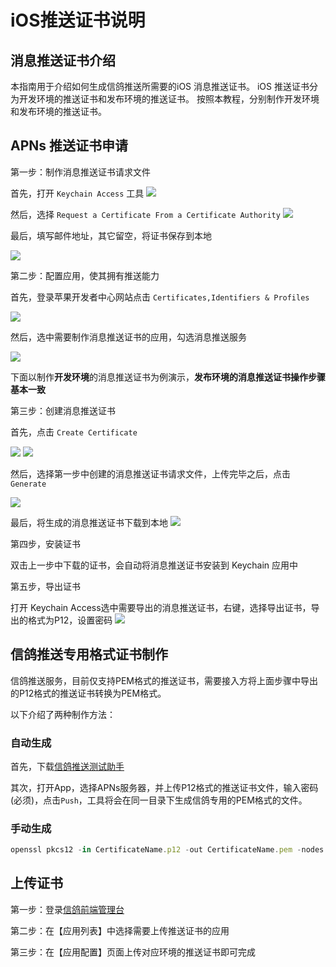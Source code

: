 # iOS推送证书说明


## 消息推送证书介绍
本指南用于介绍如何生成信鸽推送所需要的iOS 消息推送证书。
iOS 推送证书分为开发环境的推送证书和发布环境的推送证书。
按照本教程，分别制作开发环境和发布环境的推送证书。



## APNs 推送证书申请

第一步：制作消息推送证书请求文件

首先，打开 ```Keychain Access``` 工具
![](/assets/iOSCert/1.png)



 然后，选择 ```Request a Certificate From a Certificate Authority```
 ![](/assets/iOSCert/2.png)

最后，填写邮件地址，其它留空，将证书保存到本地

![](/assets/iOSCert/3.png)

第二步：配置应用，使其拥有推送能力

首先，登录苹果开发者中心网站点击 ```Certificates,Identifiers & Profiles```

![](/assets/iOSCert/4.png)



然后，选中需要制作消息推送证书的应用，勾选消息推送服务

![](/assets/iOSCert/5.png)



下面以制作**开发环境**的消息推送证书为例演示，**发布环境的消息推送证书操作步骤基本一致**

第三步：创建消息推送证书



首先，点击 ```Create Certificate```

 ![](/assets/iOSCert/6.png)
 ![](/assets/iOSCert/7.png)



然后，选择第一步中创建的消息推送证书请求文件，上传完毕之后，点击 ```Generate```

![](/assets/iOSCert/8.png)



最后，将生成的消息推送证书下载到本地
![](/assets/iOSCert/9.png)



第四步，安装证书

双击上一步中下载的证书，会自动将消息推送证书安装到 Keychain 应用中



第五步，导出证书



打开 Keychain Access选中需要导出的消息推送证书，右键，选择导出证书，导出的格式为P12，设置密码
![](/assets/iOSCert/10.png)



## 信鸽推送专用格式证书制作

信鸽推送服务，目前仅支持PEM格式的推送证书，需要接入方将上面步骤中导出的P12格式的推送证书转换为PEM格式。

以下介绍了两种制作方法：

### 自动生成

首先，下载[信鸽推送测试助手](http://xg.qq.com/pigeon_v2/resource/sdk/XGPushTool.zip)

其次，打开App，选择APNs服务器，并上传P12格式的推送证书文件，输入密码(必须)，点击```Push```，工具将会在同一目录下生成信鸽专用的PEM格式的文件。



### 手动生成

```javascript
openssl pkcs12 -in CertificateName.p12 -out CertificateName.pem -nodes
```


## 上传证书

第一步：登录[信鸽前端管理台](http://xg.qq.com)

第二步：在【应用列表】中选择需要上传推送证书的应用

第三步：在【应用配置】页面上传对应环境的推送证书即可完成